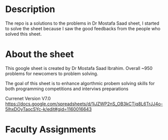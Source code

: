 # Description
The repo is a solutions to the problems in Dr Mostafa Saad sheet, I started to solve the sheet because I saw the good feedbacks from the people who solved this sheet.

# About the sheet
This google sheet is created by Dr Mostafa Saad Ibrahim. Overall ~950 problems for newcomers to problem solving.

The goal of this sheet is to enhance algorthmic probem solving skills for both programming competitions and interviws preparations

Currenet Version V7.0 https://docs.google.com/spreadsheets/d/1iJZWP2nS_OB3kCTjq8L6TrJJ4o-5lhxDOyTaocSYc-k/edit#gid=1160016643

# Faculty Assignments

